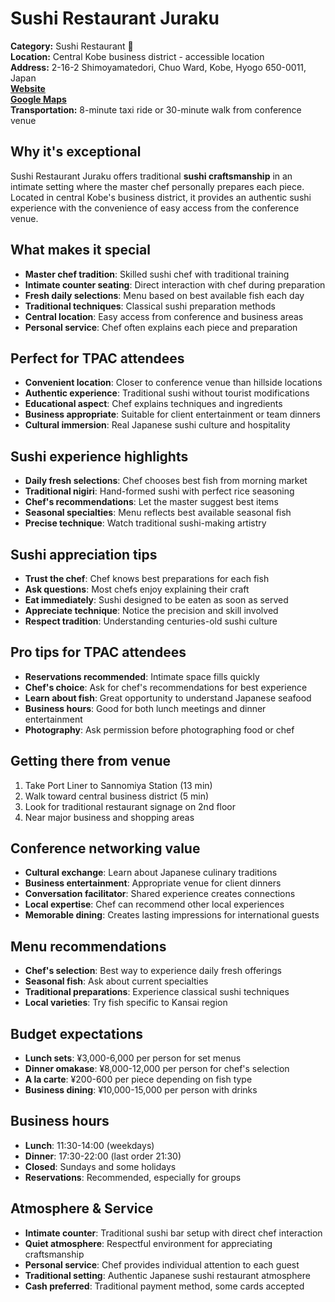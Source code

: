# Sushi Restaurant Juraku

**Category:** Sushi Restaurant 🍣  
**Location:** Central Kobe business district - accessible location  
**Address:** 2-16-2 Shimoyamatedori, Chuo Ward, Kobe, Hyogo 650-0011, Japan  
**[Website](https://juraku.rwop.jp/)**  
**[Google Maps](https://maps.app.goo.gl/1wyRnr9NLtQQsMws9)**  
**Transportation:** 8-minute taxi ride or 30-minute walk from conference venue  

## Why it's exceptional

Sushi Restaurant Juraku offers traditional **sushi craftsmanship** in an intimate setting where the master chef personally prepares each piece. Located in central Kobe's business district, it provides an authentic sushi experience with the convenience of easy access from the conference venue.

## What makes it special

- **Master chef tradition**: Skilled sushi chef with traditional training
- **Intimate counter seating**: Direct interaction with chef during preparation
- **Fresh daily selections**: Menu based on best available fish each day
- **Traditional techniques**: Classical sushi preparation methods
- **Central location**: Easy access from conference and business areas
- **Personal service**: Chef often explains each piece and preparation

## Perfect for TPAC attendees

- **Convenient location**: Closer to conference venue than hillside locations
- **Authentic experience**: Traditional sushi without tourist modifications
- **Educational aspect**: Chef explains techniques and ingredients
- **Business appropriate**: Suitable for client entertainment or team dinners
- **Cultural immersion**: Real Japanese sushi culture and hospitality

## Sushi experience highlights

- **Daily fresh selections**: Chef chooses best fish from morning market
- **Traditional nigiri**: Hand-formed sushi with perfect rice seasoning
- **Chef's recommendations**: Let the master suggest best items
- **Seasonal specialties**: Menu reflects best available seasonal fish
- **Precise technique**: Watch traditional sushi-making artistry

## Sushi appreciation tips

- **Trust the chef**: Chef knows best preparations for each fish
- **Ask questions**: Most chefs enjoy explaining their craft
- **Eat immediately**: Sushi designed to be eaten as soon as served
- **Appreciate technique**: Notice the precision and skill involved
- **Respect tradition**: Understanding centuries-old sushi culture

## Pro tips for TPAC attendees

- **Reservations recommended**: Intimate space fills quickly
- **Chef's choice**: Ask for chef's recommendations for best experience
- **Learn about fish**: Great opportunity to understand Japanese seafood
- **Business hours**: Good for both lunch meetings and dinner entertainment
- **Photography**: Ask permission before photographing food or chef

## Getting there from venue

1. Take Port Liner to Sannomiya Station (13 min)
2. Walk toward central business district (5 min)
3. Look for traditional restaurant signage on 2nd floor
4. Near major business and shopping areas

## Conference networking value

- **Cultural exchange**: Learn about Japanese culinary traditions
- **Business entertainment**: Appropriate venue for client dinners
- **Conversation facilitator**: Shared experience creates connections
- **Local expertise**: Chef can recommend other local experiences
- **Memorable dining**: Creates lasting impressions for international guests

## Menu recommendations

- **Chef's selection**: Best way to experience daily fresh offerings
- **Seasonal fish**: Ask about current specialties
- **Traditional preparations**: Experience classical sushi techniques
- **Local varieties**: Try fish specific to Kansai region

## Budget expectations

- **Lunch sets**: ¥3,000-6,000 per person for set menus
- **Dinner omakase**: ¥8,000-12,000 per person for chef's selection
- **A la carte**: ¥200-600 per piece depending on fish type
- **Business dining**: ¥10,000-15,000 per person with drinks

## Business hours

- **Lunch**: 11:30-14:00 (weekdays)
- **Dinner**: 17:30-22:00 (last order 21:30)
- **Closed**: Sundays and some holidays
- **Reservations**: Recommended, especially for groups

## Atmosphere & Service

- **Intimate counter**: Traditional sushi bar setup with direct chef interaction
- **Quiet atmosphere**: Respectful environment for appreciating craftsmanship
- **Personal service**: Chef provides individual attention to each guest
- **Traditional setting**: Authentic Japanese sushi restaurant atmosphere
- **Cash preferred**: Traditional payment method, some cards accepted
